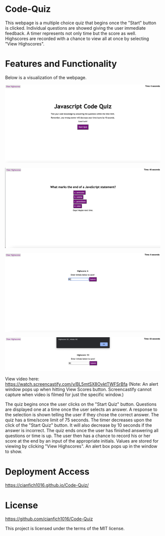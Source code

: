 # Code-Quiz

This webpage is a multiple choice quiz that begins once the "Start" button is clicked. Individual questions are showed giving the user immediate feedback. A timer represents not only time but the score as well. Highscores are recorded with a chance to view all at once by selecting "View Highscores".

# Features and Functionality

Below is a visualization of the webpage.

![Here is an image of the first page of the webpage. Upon hitting the Start Quiz button, the code will begin.](Assets/Code-Quiz.png)

![Image of questions and response from previous answer.](Assets/Code-Quiz-2.png)

![Results page to submit initials for highscores.](Assets/Code-Quiz-3.png)

![Once View Highscores button is pressed. Development to be continued.](Assets/Highscores.png)

View video here: https://watch.screencastify.com/v/BL5mtSX8OvktTWFSrBfa (Note: An alert window pops up when hitting View Scores button. Screencastify cannot capture when video is filmed for just the specific window.)

The quiz begins once the user clicks on the "Start Quiz" button. Questions are displayed one at a time once the user selects an answer. A response to the selection is shown telling the user if they chose the correct answer. The quiz has a time/score limit of 75 seconds. The timer decreases upon the click of the "Start Quiz" button. It will also decrease by 10 seconds if the answer is incorrect. The quiz ends once the user has finished answering all questions or time is up. The user then has a chance to record his or her score at the end by an input of the appropriate initials. Values are stored for viewing by clicking "View Highscores". An alert box pops up in the window to show.



# Deployment Access

https://cianfich1016.github.io/Code-Quiz/
# License

https://github.com/cianfich1016/Code-Quiz

This project is licensed under the terms of the MIT license.